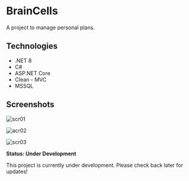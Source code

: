 # BrainCells
A project to manage personal plans.


## Technologies 

  - .NET 8
  - C#
  - ASP.NET Core
  - Clean - MVC
  - MSSQL


## Screenshots
![scr01](https://github.com/user-attachments/assets/f9c468a2-5391-488f-9ab5-6733138096bd)

![acr02](https://github.com/user-attachments/assets/a11187e5-1565-4269-9b0d-2d50502ae1f0)

![scr03](https://github.com/user-attachments/assets/7c1bd751-bc3b-4c82-a86d-b8f4468171fb)


**Status: Under Development**

This project is currently under development. Please check back later for updates!
